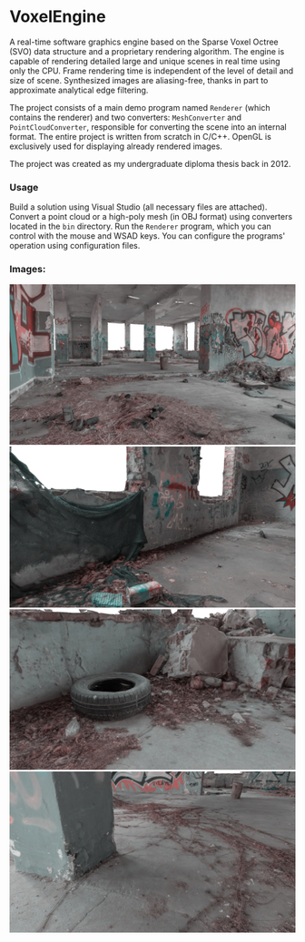 # VoxelEngine

A real-time software graphics engine based on the Sparse Voxel Octree (SVO) data structure and a proprietary rendering algorithm. The engine is capable of rendering detailed large and unique scenes in real time using only the CPU. Frame rendering time is independent of the level of detail and size of scene. Synthesized images are aliasing-free, thanks in part to approximate analytical edge filtering.

The project consists of a main demo program named `Renderer` (which contains the renderer) and two converters: `MeshConverter` and `PointCloudConverter`, responsible for converting the scene into an internal format. The entire project is written from scratch in C/C++. OpenGL is exclusively used for displaying already rendered images.

The project was created as my undergraduate diploma thesis back in 2012.

### Usage

Build a solution using Visual Studio (all necessary files are attached). Convert a point cloud or a high-poly mesh (in OBJ format) using converters located in the `bin` directory. Run the `Renderer` program, which you can control with the mouse and WSAD keys. You can configure the programs' operation using configuration files.

### Images:

![VoxelEngine](images/1.png)
![VoxelEngine](images/2.png)
![VoxelEngine](images/3.png)
![VoxelEngine](images/4.png)
